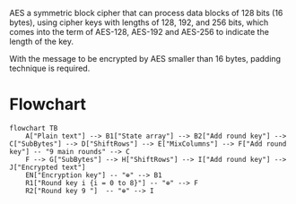 AES a symmetric block cipher that can process data blocks of 128 bits (16 bytes), using cipher keys with lengths of 128, 192, and 256 bits, which comes into the term of AES-128, AES-192 and AES-256 to indicate the length of the key.

With the message to be encrypted by AES smaller than 16 bytes, padding technique is required.

# Flowchart

```mermaid
flowchart TB
    A["Plain text"] --> B1["State array"] --> B2["Add round key"] --> C["SubBytes"] --> D["ShiftRows"] --> E["MixColumns"] --> F["Add round key"] -- "9 main rounds" --> C
    F --> G["SubBytes"] --> H["ShiftRows"] --> I["Add round key"] --> J["Encrypted text"]
	EN["Encryption key"] -- "⊕" --> B1
    R1["Round key i {i = 0 to 8}"] -- "⊕" --> F
    R2["Round key 9 "]  -- "⊕" --> I
```
